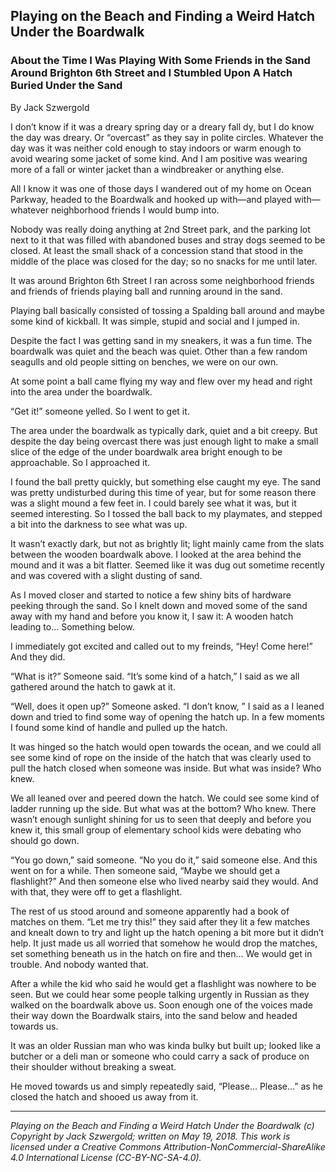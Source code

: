 ## Playing on the Beach and Finding a Weird Hatch Under the Boardwalk
### About the Time I Was Playing With Some Friends in the Sand Around Brighton 6th Street and I Stumbled Upon A Hatch Buried Under the Sand

By Jack Szwergold

I don’t know if it was a dreary spring day or a dreary fall dy, but I do know the day was dreary. Or “overcast” as they say in polite circles. Whatever the day was it was neither cold enough to stay indoors or warm enough to avoid wearing some jacket of some kind. And I am positive was wearing more of a fall or winter jacket than a windbreaker or anything else.

All I know it was one of those days I wandered out of my home on Ocean Parkway, headed to the Boardwalk and hooked up with—and played with—whatever neighborhood friends I would bump into.

Nobody was really doing anything at 2nd Street park, and the parking lot next to it that was filled with abandoned buses and stray dogs seemed to be closed. At least the small shack of a concession stand that stood in the middle of the place was closed for the day; so no snacks for me until later.

It was around Brighton 6th Street I ran across some neighborhood friends and friends of friends playing ball and running around in the sand.

Playing ball basically consisted of tossing a Spalding ball around and maybe some kind of kickball. It was simple, stupid and social and I jumped in.

Despite the fact I was getting sand in my sneakers, it was a fun time. The boardwalk was quiet and the beach was quiet. Other than a few random seagulls and old people sitting on benches, we were on our own.

At some point a ball came flying my way and flew over my head and right into the area under the boardwalk.

“Get it!” someone yelled. So I went to get it.

The area under the boardwalk as typically dark, quiet and a bit creepy. But despite the day being overcast there was just enough light to make a small slice of the edge of the under boardwalk area bright enough to be approachable. So I approached it.

I found the ball pretty quickly, but something else caught my eye. The sand was pretty undisturbed during this time of year, but for some reason there was a slight mound a few feet in. I could barely see what it was, but it seemed interesting. So I tossed the ball back to my playmates, and stepped a bit into the darkness to see what was up.

It wasn’t exactly dark, but not as brightly lit; light mainly came from the slats between the wooden boardwalk above. I looked at the area behind the mound and it was a bit flatter. Seemed like it was dug out sometime recently and was covered with a slight dusting of sand.

As I moved closer and started to notice a few shiny bits of hardware peeking through the sand. So I knelt down and moved some of the sand away with my hand and before you know it, I saw it: A wooden hatch leading to… Something below.

I immediately got excited and called out to my freinds, “Hey! Come here!” And they did.

“What is it?” Someone said. “It’s some kind of a hatch,” I said as we all gathered around the hatch to gawk at it.

“Well, does it open up?” Someone asked. “I don’t know, ” I said as a I leaned down and tried to find some way of opening the hatch up. In a few moments I found some kind of handle and pulled up the hatch.

It was hinged so the hatch would open towards the ocean, and we could all see some kind of rope on the inside of the hatch that was clearly used to pull the hatch closed when someone was inside. But what was inside? Who knew.

We all leaned over and peered down the hatch. We could see some kind of ladder running up the side. But what was at the bottom? Who knew. There wasn’t enough sunlight shining for us to seen that deeply and before you knew it, this small group of elementary school kids were debating who should go down.

“You go down,” said someone. “No you do it,” said someone else. And this went on for a while. Then someone said, “Maybe we should get a flashlight?” And then someone else who lived nearby said they would. And with that, they were off to get a flashlight.

The rest of us stood around and someone apparently had a book of matches on them. “Let me try this!” they said after they lit a few matches and knealt down to try and light up the hatch opening a bit more but it didn’t help. It just made us all worried that somehow he would drop the matches, set something beneath us in the hatch on fire and then… We would get in trouble. And nobody wanted that.

After a while the kid who said he would get a flashlight was nowhere to be seen. But we could hear some people talking urgently in Russian as they walked on the boardwalk above us. Soon enough one of the voices made their way down the Boardwalk stairs, into the sand below and headed towards us.

It was an older Russian man who was kinda bulky but built up; looked like a butcher or a deli man or someone who could carry a sack of produce on their shoulder without breaking a sweat.

He moved towards us and simply repeatedly said, “Please… Please…” as he closed the hatch and shooed us away from it.

***

*Playing on the Beach and Finding a Weird Hatch Under the Boardwalk (c) Copyright by Jack Szwergold; written on May 19, 2018. This work is licensed under a Creative Commons Attribution-NonCommercial-ShareAlike 4.0 International License (CC-BY-NC-SA-4.0).*
